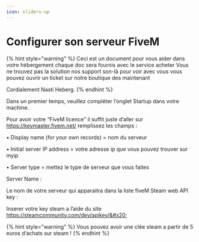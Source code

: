 ```yaml
---
icon: sliders-up
---
```


# Configurer son serveur FiveM



{% hint style="warning" %}
Ceci est un document pour vous aider dans votre hébergement chaque doc sera fournis avec le service acheter Vous ne trouvez pas la solution nos support son-là pour voir avec vous vous pouvez ouvrir un ticket sur notre boutique des maintenant&#x20;

Cordialement Nasti Heberg.
{% endhint %}

Dans un premier temps, veuillez compléter l’onglet Startup dans votre machine.&#x20;



Pour avoir votre “FiveM licence” il suffit juste d’aller sur https://keymaster.fivem.net/ remplissez les champs :



• Display name (for your own records) = nom du serveur&#x20;

• Initial server IP address = votre adresse ip que vous pouvez trouver sur myip&#x20;

• Server type = mettez le type de serveur que vous faites



Server Name :&#x20;

Le nom de votre serveur qui apparaitra dans la liste fiveM Steam web API key :&#x20;

Inserer votre key steam a l’aide du site https://steamcommunity.com/dev/apikey/&#x20;



{% hint style="warning" %}
Vous pouvez avoir une clée steam a partir de 5 euros d’achats sur steam !
{% endhint %}
